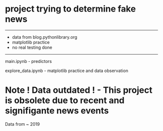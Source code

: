 # project trying to determine fake news
*** 
- data from blog.pythonlibrary.org
- matplotlib practice
- no real testing done
- ---
main.ipynb - predictors 

explore_data.ipynb - matplotlib practice and data observation



# Note ! Data outdated ! - This project is obsolete due to recent and signifigante news events
Data from ~ 2019
